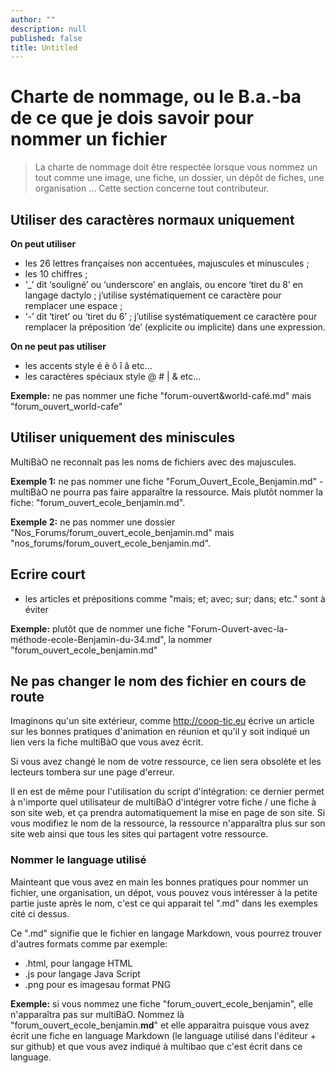 ```yaml
---
author: ""
description: null
published: false
title: Untitled
---
```



# Charte de nommage, ou le B.a.-ba de ce que je dois savoir pour nommer un fichier

> La charte de nommage doit être respectée lorsque vous nommez un tout comme une image, une fiche, un dossier, un dépôt de fiches, une organisation ... Cette section concerne tout contributeur.

## Utiliser des caractères normaux uniquement

**On peut utiliser**
* les 26 lettres françaises non accentuées, majuscules et minuscules ;
* les 10 chiffres ;
* ‘_’ dit ‘souligné’ ou ‘underscore’ en anglais, ou encore ‘tiret du 8’ en langage dactylo ; j’utilise systématiquement ce caractère pour remplacer une espace ;
* ‘-’ dit ‘tiret’ ou ‘tiret du 6’ ; j’utilise systématiquement ce caractère pour remplacer la préposition ‘de’ (explicite ou implicite) dans une expression.

**On ne peut pas utiliser**
* les accents style é è ô î â etc...
* les caractères spéciaux style @ # | & etc...

**Exemple:** ne pas nommer une fiche "forum-ouvert&world-café.md" mais "forum_ouvert_world-cafe" 

## Utiliser uniquement des miniscules 

MultiBàO ne reconnaît pas les noms de fichiers avec des majuscules. 

**Exemple 1:** ne pas nommer une fiche "Forum_Ouvert_Ecole_Benjamin.md" - multiBàO ne pourra pas faire apparaître la ressource. Mais plutôt nommer la fiche: "forum_ouvert_ecole_benjamin.md".

**Exemple 2:** ne pas nommer une dossier "Nos_Forums/forum_ouvert_ecole_benjamin.md" mais "nos_forums/forum_ouvert_ecole_benjamin.md".

## Ecrire court

* les articles et prépositions comme "mais; et; avec; sur; dans; etc." sont à éviter

**Exemple:** plutôt que de nommer une fiche "Forum-Ouvert-avec-la-méthode-ecole-Benjamin-du-34.md", la nommer "forum_ouvert_ecole_benjamin.md"

## Ne pas changer le nom des fichier en cours de route

Imaginons qu'un site extérieur, comme http://coop-tic.eu écrive un article sur les bonnes pratiques d'animation en réunion et qu'il y soit indiqué un lien vers la fiche multiBàO que vous avez écrit. 

Si vous avez changé le nom de votre ressource, ce lien sera obsolète et les lecteurs tombera sur une page d'erreur. 

Il en est de même pour l'utilisation du script d'intégration: ce dernier permet à n'importe quel utilisateur de multiBàO d'intégrer votre fiche / une fiche à son site web, et ça prendra automatiquement la mise en page de son site. Si vous modifiez le nom de la ressource, la ressource n'apparaîtra plus sur son site web ainsi que tous les sites qui partagent votre ressource. 

### Nommer le language utilisé

Mainteant que vous avez en main les bonnes pratiques pour nommer un fichier, une organisation, un dépot, vous pouvez vous intéresser à la petite partie juste après le nom, c'est ce qui apparait tel ".md" dans les exemples cité ci dessus.

Ce ".md" signifie que le fichier en langage Markdown, vous pourrez trouver d'autres formats comme par exemple:
* .html, pour langage HTML
* .js pour langage Java Script
* .png pour es imagesau format PNG

**Exemple:** si vous nommez une fiche "forum_ouvert_ecole_benjamin", elle n'apparaîtra pas sur multiBàO. Nommez là "forum_ouvert_ecole_benjamin.**md**" et elle apparaitra puisque vous avez écrit une fiche en language Markdown (le language utilisé dans l'éditeur + sur github) et que vous avez indiqué à multibao que c'est écrit dans ce language.
